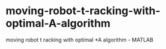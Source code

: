 # moving-robot-t-racking-with-optimal-A-algorithm
moving robot t racking with optimal *A algorithm - MATLAB
